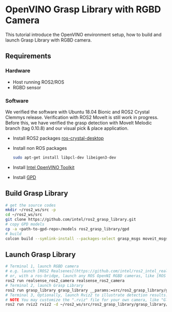 # OpenVINO Grasp Library with RGBD Camera

This tutorial introduce the OpenVINO environment setup, how to build and launch Grasp Library with RGBD camera.

## Requirements
### Hardware
* Host running ROS2/ROS
* RGBD sensor
### Software
We verified the software with Ubuntu 18.04 Bionic and ROS2 Crystal Clemmys release. Verification with ROS2 MoveIt is still work in progress. Before this, we have verified the grasp detection with MoveIt Melodic branch (tag 0.10.8) and our visual pick & place application.
* Install ROS2 packages
  [ros-crystal-desktop](https://index.ros.org/doc/ros2/Installation/Linux-Install-Debians)

* Install non ROS packages
  ```bash
  sudo apt-get install libpcl-dev libeigen3-dev
  ```

* Install [Intel OpenVINO Toolkit](install_openvino.md)
* Install [GPD](install_gpd.md)

## Build Grasp Library
```bash
# get the source codes
mkdir ~/ros2_ws/src -p
cd ~/ros2_ws/src
git clone https://github.com/intel/ros2_grasp_library.git
# copy GPD models
cp -a <path-to-gpd-repo>/models ros2_grasp_library/gpd
# build
colcon build --symlink-install --packages-select grasp_msgs moveit_msgs grasp_library
```

## Launch Grasp Library
```bash
# Terminal 1, launch RGBD camera
# e.g. launch [ROS2 Realsenes](https://github.com/intel/ros2_intel_realsense)
# or, with a ros-bridge, launch any ROS OpenNI RGBD cameras, like [ROS Realsense](https://github.com/intel-ros/realsense)
ros2 run realsense_ros2_camera realsense_ros2_camera
# Terminal 2, launch Grasp Library
ros2 run grasp_library grasp_library __params:=src/ros2_grasp_library/grasp_library/cfg/grasp_library_params.yaml
# Terminal 3, Optionally, launch Rviz2 to illustrate detection results.
# NOTE You may customize the ".rviz" file for your own camera, like "Global Options -> Fixed Frame" or "Point Cloud 2 -> Topic"
ros2 run rviz2 rviz2 -d ~/ros2_ws/src/ros2_grasp_library/grasp_library/rviz2/grasp.rviz
```
